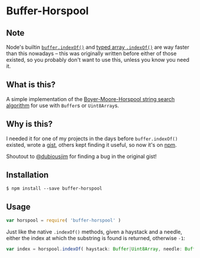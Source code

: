 # Buffer-Horspool

## Note

Node's builtin [`buffer.indexOf()`] and [typed array `.indexOf()`] are way
faster than this nowadays – this was originally written before either of those
existed, so you probably don't want to use this, unless you know you need it.

[`buffer.indexOf()`]: https://nodejs.org/api/buffer.html#buffer_buf_indexof_value_byteoffset_encoding
[typed array `.indexOf()`]: https://developer.mozilla.org/en-US/docs/Web/JavaScript/Reference/Global_Objects/TypedArray/indexOf

## What is this?

A simple implementation of the [Boyer-Moore-Horspool string search algorithm] for use with `Buffer`s or `Uint8Array`s.

[Boyer-Moore-Horspool string search algorithm]: https://en.wikipedia.org/wiki/Boyer%E2%80%93Moore%E2%80%93Horspool_algorithm

## Why is this?

I needed it for one of my projects in the days before `buffer.indexOf()` existed, wrote a [gist](https://gist.github.com/jhermsmeier/2138865),
others kept finding it useful, so now it's on [npm](https://www.npmjs.com/package/buffer-horspool).

Shoutout to [@dubiousjim](https://github.com/dubiousjim) for finding a bug in the original gist!

## Installation

```console
$ npm install --save buffer-horspool
```

## Usage

```js
var horspool = require( 'buffer-horspool' )
```

Just like the native `.indexOf()` methods, given a haystack and a needle,
either the index at which the substring is found is returned, otherwise `-1`:

```js
var index = horspool.indexOf( haystack: Buffer|Uint8Array, needle: Buffer|Uint8Array, startOffset: Number )
```
